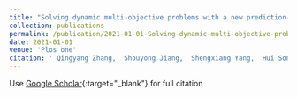 ```yaml
---
title: "Solving dynamic multi-objective problems with a new prediction-based optimization algorithm"
collection: publications
permalink: /publication/2021-01-01-Solving-dynamic-multi-objective-problems-with-a-new-prediction-based-optimization-algorithm
date: 2021-01-01
venue: 'Plos one'
citation: ' Qingyang Zhang,  Shouyong Jiang,  Shengxiang Yang,  Hui Song, &quot;Solving dynamic multi-objective problems with a new prediction-based optimization algorithm.&quot; Plos one, 2021.'
---
```

Use [Google Scholar](https://scholar.google.com/scholar?q=Solving+dynamic+multi+objective+problems+with+a+new+prediction+based+optimization+algorithm){:target="_blank"} for full citation